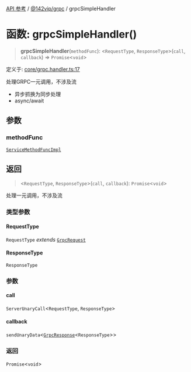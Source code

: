 [API 参考](../wiki/Home) / [@142vip/grpc](../wiki/@142vip.grpc) / grpcSimpleHandler

# 函数: grpcSimpleHandler()

> **grpcSimpleHandler**(`methodFunc`): <`RequestType`, `ResponseType`>(`call`, `callback`) => `Promise`<`void`>

定义于: [core/grpc.handler.ts:17](https://github.com/142vip/core-x/blob/58a4aca72f73ebc92491a458c9b83754486dc296/packages/grpc/src/core/grpc.handler.ts#L17)

处理GRPC一元调用，不涉及流

* 异步抓换为同步处理
* async/await

## 参数

### methodFunc

[`ServiceMethodFuncImpl`](../wiki/@142vip.grpc.%E7%B1%BB%E5%9E%8B%E5%88%AB%E5%90%8D.ServiceMethodFuncImpl)

## 返回

> <`RequestType`, `ResponseType`>(`call`, `callback`): `Promise`<`void`>

处理一元调用，不涉及流

### 类型参数

#### RequestType

`RequestType` *extends* [`GrpcRequest`](../wiki/@142vip.grpc.%E6%8E%A5%E5%8F%A3.GrpcRequest)

#### ResponseType

`ResponseType`

### 参数

#### call

`ServerUnaryCall`<`RequestType`, `ResponseType`>

#### callback

`sendUnaryData`<[`GrpcResponse`](../wiki/@142vip.grpc.%E6%8E%A5%E5%8F%A3.GrpcResponse)<`ResponseType`>>

### 返回

`Promise`<`void`>
